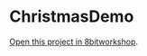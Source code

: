 ChristmasDemo
=====

[Open this project in 8bitworkshop](http://8bitworkshop.com/redir.html?platform=c64&githubURL=https%3A%2F%2Fgithub.com%2Fseanwiththebeard%2FChristmasDemo&file=ChristmasDemo.c).

